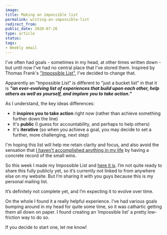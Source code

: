 ```yaml
---
image: 
title: Making an impossible list
permalink: writing-an-impossible-list
redirect_from: 
public_date: 2020-07-26
type: article
status: 
tags:
- Weekly email
---
```


I've often had goals - sometimes in my head, at other times written down - but until now I've had no central place that I've stored them. Inspired by Thomas Frank's ["Impossible List"](https://collegeinfogeek.com/about/meet-the-author/my-impossible-list/?utm_source=chris-lovejoy&utm_medium=email), I've decided to change that.

Apparently an "Impossible List" is different to "just a bucket list" in that it is _**"an ever-evolving list of experiences that build upon each other, help others as well as yourself, and implore you to take action."**_

As I understand, the key ideas differences:

- It **inspires you to take action** right now (rather than achieve something further down the line)
- It's **public** (I guess for accountability, and perhaps to help others)
- It's **iterative** (so when you achieve a goal, you may decide to set a further, more challenging, next step)

I'm hoping this list will help me retain clarity and focus, and also avoid the sensation that [I haven't accomplished anything in my life](https://www.youtube.com/watch?v=YR-HD3RA-AE&utm_source=chris-lovejoy&utm_medium=email) by having a concrete record of the small wins.

So this week I made my Impossible List and [here it is](https://chrislovejoy.me/impossible-list/?utm_source=chris-lovejoy&utm_medium=email). I’m not quite ready to share this fully publicly yet, so it’s currently not linked to from anywhere else on my website. But I’m sharing it with you guys because this is my personal mailing list.

It’s definitely not complete yet, and I’m expecting it to evolve over time.

On the whole I found it a really helpful experience. I’ve had various goals bumping around in my head for quite some time, so it was cathartic getting them all down on paper. I found creating an ‘impossible list’ a pretty low-friction way to do so.

If you decide to start one, let me know!



